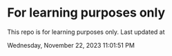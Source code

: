 # For learning purposes only
This repo is for learning purposes only.
Last updated at

Wednesday, November 22, 2023 11:01:51 PM


